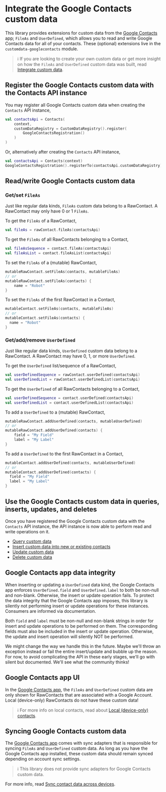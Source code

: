 # Integrate the Google Contacts custom data

This library provides extensions for custom data from the [Google Contacts][google-contacts] app; 
`FileAs` and `UserDefined`, which allows you to read and write Google Contacts data for all of your 
contacts. These (optional) extensions live in the `customdata-googlecontacts` module.

> ℹ️ If you are looking to create your own custom data or get more insight on how the `FileAs` and 
> `UserDefined` custom data was built, read [Integrate custom data](./../customdata/integrate-custom-data.md).

## Register the Google Contacts custom data with the Contacts API instance

You may register all Google Contacts custom data when creating the `Contacts` API instance,

```kotlin
val contactsApi = Contacts(
    context,
    customDataRegistry = CustomDataRegistry().register(
        GoogleContactsRegistration()
    )
)
```

Or, alternatively after creating the `Contacts` API instance,

```kotlin
val contactsApi = Contacts(context)
GoogleContactsRegistration().registerTo(contactsApi.customDataRegistry)
```

## Read/write Google Contacts custom data 

### Get/set `FileAs`

Just like regular data kinds, `FileAs` custom data belong to a RawContact. A RawContact may only
have 0 or 1 `FileAs`.

To get the `FileAs` of a RawContact,

```kotlin
val fileAs = rawContact.fileAs(contactsApi)
```

To get the `FileAs` of all RawContacts belonging to a Contact,

```kotlin
val fileAsSequence = contact.fileAs(contactsApi)
val fileAsList = contact.fileAsList(contactsApi)
```

To set the `FileAs` of a (mutable) RawContact,

```kotlin
mutableRawContact.setFileAs(contacts, mutableFileAs)
// or
mutableRawContact.setFileAs(contacts) {
    name = "Robot"
}
```

To set the `FileAs` of the first RawContact in a Contact,

```kotlin
mutableContact.setFileAs(contacts, mutableFileAs)
// or
mutableContact.setFileAs(contacts) {
  name = "Robot"
}
```

### Get/add/remove `UserDefined`

Just like regular data kinds, `UserDefined` custom data belong to a RawContact. A RawContact may 
have 0, 1, or more `UserDefined`.

To get the `UserDefined` list/sequence of a RawContact,

```kotlin
val userDefinedSequence = rawContact.userDefined(contactsApi)
val userDefinedList = rawContact.userDefinedList(contactsApi)
```

To get the `UserDefined` of all RawContacts belonging to a Contact,

```kotlin
val userDefinedSequence = contact.userDefined(contactsApi)
val userDefinedList = contact.userDefinedList(contactsApi)
```

To add a `UserDefined` to a (mutable) RawContact,

```kotlin
mutableRawContact.addUserDefined(contacts, mutableUserDefined)
// or
mutableRawContact.addUserDefined(contacts) {
    field = "My Field"
    label = "My Label"
}
```

To add a `UserDefined` to the first RawContact in a Contact,

```kotlin
mutableContact.addUserDefined(contacts, mutableUserDefined)
// or
mutableContact.addUserDefined(contacts) {
  field = "My Field"
  label = "My Label"
}
```

## Use the Google Contacts custom data in queries, inserts, updates, and deletes

Once you have registered the Google Contacts custom data with the `Contacts` API instance, the API 
instance is now able to perform read and write operations on it.

- [Query custom data](./../customdata/query-custom-data.md)
- [Insert custom data into new or existing contacts](./../customdata/insert-custom-data.md)
- [Update custom data](./../customdata/update-custom-data.md)
- [Delete custom data](./../customdata/delete-custom-data.md)

## Google Contacts app data integrity

When inserting or updating a `UserDefined` data kind, the Google Contacts app enforces 
`UserDefined.field` and `UserDefined.label` to both be non-null and non-blank. Otherwise, the insert
or update operation fails. To protect the data integrity that the Google Contacts app imposes, this 
library is silently not performing insert or update operations for these instances. Consumers are 
informed via documentation.

Both `field` and `label` must be non-null and non-blank strings in order for insert and update
operations to be performed on them. The corresponding fields must also be included in the insert
or update operation. Otherwise, the update and insert operation will silently NOT be performed.

We might change the way we handle this in the future. Maybe we'll throw an exception instead or
fail the entire insert/update and bubble up the reason. For now, to avoid complicating the API
in these early stages, we'll go with silent but documented. We'll see what the community thinks!

## Google Contacts app UI

In the [Google Contacts app][google-contacts], the `FileAs` and `UserDefined` custom data are only 
shown for RawContacts that are associated with a Google Account. Local (device-only) RawContacts do 
not have these custom data!

> ℹ️ For more info on local contacts, read about [Local (device-only) contacts](./../entities/about-local-contacts.md).

## Syncing Google Contacts custom data

The [Google Contacts app][google-contacts] comes with sync adapters that is responsible for syncing
`FileAs` and `UserDefined` custom data. As long as you have the Google Contacts app installed, 
these custom data should remain synced depending on account sync settings.

> ℹ️ This library does not provide sync adapters for Google Contacts custom data.

For more info, read [Sync contact data across devices](./../entities/sync-contact-data.md).

[google-contacts]: https://play.google.com/store/apps/details?id=com.google.android.contacts
